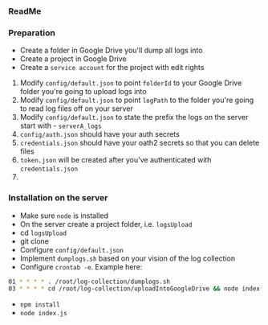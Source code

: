 ### ReadMe


### Preparation

- Create a folder in Google Drive you'll dump all logs into
- Create a project in Google Drive
- Create a `service account` for the project with edit rights

1. Modify `config/default.json` to point `folderId` to your Google Drive folder you're going to upload logs into
2. Modify `config/default.json` to point `logPath` to the folder you're going to read log files off on your server
3. Modify `config/default.json` to state the prefix the logs on the server start with - `serverA_logs`
4. `config/auth.json` should have your auth secrets
5. `credentials.json` should have your oath2 secrets so that you can delete files
6. `token.json` will be created after you've authenticated with `credentials.json`
7. 


### Installation on the server

- Make sure `node` is installed
- On the server create a project folder, i.e. `logsUpload`
- cd `logsUpload`
- git clone <project>
- Configure `config/default.json`
- Implement `dumplogs.sh` based on your vision of the log collection
- Configure `crontab -e`. Example here:

```bash
01 * * * * . /root/log-collection/dumplogs.sh
03 * * * * cd /root/log-collection/uploadIntoGoogleDrive && node index.js >> /root/log-collection/logs/uploadIntoGoogleDrive.log
```

- `npm install`
- `node index.js`
